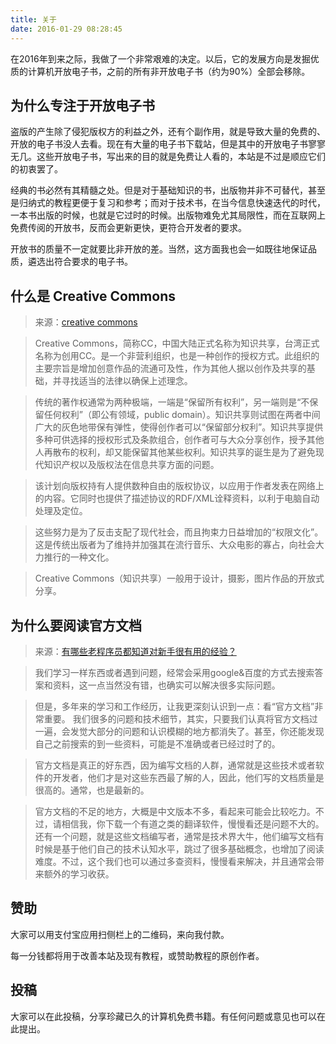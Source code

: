 ```yaml
---
title: 关于
date: 2016-01-29 08:28:45
---
```


在2016年到来之际，我做了一个非常艰难的决定。以后，它的发展方向是发掘优质的计算机开放电子书，之前的所有非开放电子书（约为90%）全部会移除。

## 为什么专注于开放电子书

盗版的产生除了侵犯版权方的利益之外，还有个副作用，就是导致大量的免费的、开放的电子书没人去看。现在有大量的电子书下载站，但是其中的开放电子书寥寥无几。这些开放电子书，写出来的目的就是免费让人看的，本站是不过是顺应它们的初衷罢了。

经典的书必然有其精髓之处。但是对于基础知识的书，出版物并非不可替代，甚至是归纳式的教程更便于复习和参考；而对于技术书，在当今信息快速迭代的时代，一本书出版的时候，也就是它过时的时候。出版物难免尤其局限性，而在互联网上免费传阅的开放书，反而会更新更快，更符合开发者的要求。

开放书的质量不一定就要比非开放的差。当然，这方面我也会一如既往地保证品质，遴选出符合要求的电子书。

## 什么是 Creative Commons

> 来源：[creative commons](http://baike.baidu.com/view/1224852.htm)

> Creative Commons，简称CC，中国大陆正式名称为知识共享，台湾正式名称为创用CC。是一个非营利组织，也是一种创作的授权方式。此组织的主要宗旨是增加创意作品的流通可及性，作为其他人据以创作及共享的基础，并寻找适当的法律以确保上述理念。

> 传统的著作权通常为两种极端，一端是“保留所有权利”，另一端则是“不保留任何权利”（即公有领域，public domain）。知识共享则试图在两者中间广大的灰色地带保有弹性，使得创作者可以“保留部分权利”。知识共享提供多种可供选择的授权形式及条款组合，创作者可与大众分享创作，授予其他人再散布的权利，却又能保留其他某些权利。知识共享的诞生是为了避免现代知识产权以及版权法在信息共享方面的问题。

> 该计划向版权持有人提供数种自由的版权协议，以应用于作者发表在网络上的内容。它同时也提供了描述协议的RDF/XML诠释资料，以利于电脑自动处理及定位。

> 这些努力是为了反击支配了现代社会，而且拘束力日益增加的“权限文化”。这是传统出版者为了维持并加强其在流行音乐、大众电影的寡占，向社会大力推行的一种文化。

> Creative Commons（知识共享）一般用于设计，摄影，图片作品的开放式分享。

## 为什么要阅读官方文档

> 来源：[有哪些老程序员都知道对新手很有用的经验？](https://www.zhihu.com/question/31507922/answer/53799118)

> 我们学习一样东西或者遇到问题，经常会采用google&百度的方式去搜索答案和资料，这一点当然没有错，也确实可以解决很多实际问题。

> 但是，多年来的学习和工作经历，让我更深刻认识到一点：看“官方文档”非常重要。
我们很多的问题和技术细节，其实，只要我们认真将官方文档过一遍，会发觉大部分的问题和认识模糊的地方都消失了。甚至，你还能发现自己之前搜索的到一些资料，可能是不准确或者已经过时了的。

> 官方文档是真正的好东西，因为编写文档的人群，通常就是这些技术或者软件的开发者，他们才是对这些东西最了解的人，因此，他们写的文档质量是很高的。通常，也是最新的。

> 官方文档的不足的地方，大概是中文版本不多，看起来可能会比较吃力。不过，请相信我，你下载一个有道之类的翻译软件，慢慢看还是问题不大的。还有一个问题，就是这些文档编写者，通常是技术界大牛，他们编写文档有时候是基于他们自己的技术认知水平，跳过了很多基础概念，也增加了阅读难度。不过，这个我们也可以通过多查资料，慢慢看来解决，并且通常会带来额外的学习收获。

## 赞助

大家可以用支付宝应用扫侧栏上的二维码，来向我付款。

每一分钱都将用于改善本站及现有教程，或赞助教程的原创作者。

## 投稿

大家可以在此投稿，分享珍藏已久的计算机免费书籍。有任何问题或意见也可以在此提出。
